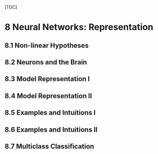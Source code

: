 [TOC]

# 8 Neural Networks: Representation

## 8.1 Non-linear Hypotheses

## 8.2 Neurons and the Brain

## 8.3 Model Representation I

## 8.4 Model Representation II

## 8.5 Examples and Intuitions I

## 8.6 Examples and Intuitions II

## 8.7 Multiclass Classification